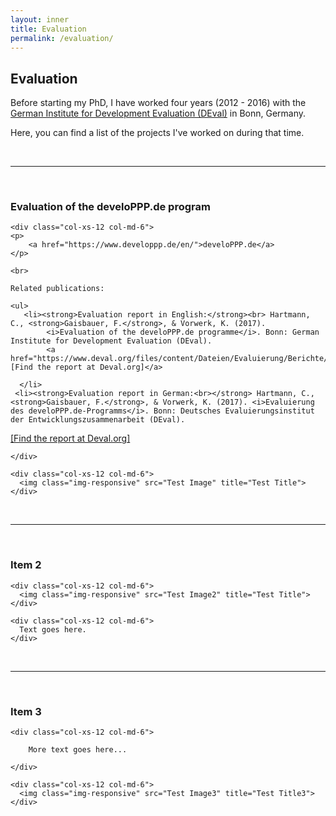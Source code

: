 ```yaml
---
layout: inner
title: Evaluation
permalink: /evaluation/
---
```



## Evaluation

Before starting my PhD, I have worked four years (2012 - 2016) with the [German Institute for Development Evaluation (DEval)](https://www.deval.org/en/) in Bonn, Germany.

Here, you can find a list of the projects I've worked on during that time.

<br>
<hr>
<br>

### Evaluation of the develoPPP.de program

<div class="content-wrap">

  <div class="row">

    <div class="col-xs-12 col-md-6">
    <p>
        <a href="https://www.developpp.de/en/">develoPPP.de</a>
    </p>
    
    <br>

    Related publications: 
    
    <ul>
       <li><strong>Evaluation report in English:</strong><br> Hartmann, C., <strong>Gaisbauer, F.</strong>, & Vorwerk, K. (2017). 
            <i>Evaluation of the develoPPP.de programme</i>. Bonn: German Institute for Development Evaluation (DEval). 
            <a href="https://www.deval.org/files/content/Dateien/Evaluierung/Berichte/DEval_develoPPP_Bericht_EN_web_final.pdf">[Find the report at Deval.org]</a>

      </li>
     <li><strong>Evaluation report in German:<br></strong> Hartmann, C., <strong>Gaisbauer, F.</strong>, & Vorwerk, K. (2017). <i>Evaluierung des develoPPP.de-Programms</i>. Bonn: Deutsches Evaluierungsinstitut der Entwicklungszusammenarbeit (DEval).  
<a href="https://www.deval.org/files/content/Dateien/Evaluierung/Berichte/DEval_develoPPP_Bericht_DE_barrierefrei.pdf">[Find the report at Deval.org]</a>
</li>
    </ul>


    
    
    </div>

    <div class="col-xs-12 col-md-6">
      <img class="img-responsive" src="Test Image" title="Test Title">
    </div>

  </div>

</div>


<br>
<hr>
<br>


### Item 2

<div class="content-wrap">

  <div class="row">

    <div class="col-xs-12 col-md-6">
      <img class="img-responsive" src="Test Image2" title="Test Title">
    </div>

    <div class="col-xs-12 col-md-6">
      Text goes here.
    </div>

  </div>

</div>

<br>
<hr>
<br>

### Item 3


<div class="content-wrap">

  <div class="row">

    <div class="col-xs-12 col-md-6">
        
        More text goes here...
        
    </div>

    <div class="col-xs-12 col-md-6">
      <img class="img-responsive" src="Test Image3" title="Test Title3">
    </div>

  </div>

</div>




